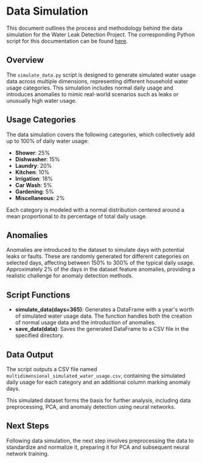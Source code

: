# Data Simulation

This document outlines the process and methodology behind the data simulation for the Water Leak Detection Project. The corresponding Python script for this documentation can be found [here](../src/simulate_data.py).

## Overview

The `simulate_data.py` script is designed to generate simulated water usage data across multiple dimensions, representing different household water usage categories. This simulation includes normal daily usage and introduces anomalies to mimic real-world scenarios such as leaks or unusually high water usage.

## Usage Categories

The data simulation covers the following categories, which collectively add up to 100% of daily water usage:

- **Shower**: 25%
- **Dishwasher**: 15%
- **Laundry**: 20%
- **Kitchen**: 10%
- **Irrigation**: 18%
- **Car Wash**: 5%
- **Gardening**: 5%
- **Miscellaneous**: 2%

Each category is modeled with a normal distribution centered around a mean proportional to its percentage of total daily usage.

## Anomalies

Anomalies are introduced to the dataset to simulate days with potential leaks or faults. These are randomly generated for different categories on selected days, affecting between 150% to 300% of the typical daily usage. Approximately 2% of the days in the dataset feature anomalies, providing a realistic challenge for anomaly detection methods.

## Script Functions

- **simulate_data(days=365)**: Generates a DataFrame with a year's worth of simulated water usage data. The function handles both the creation of normal usage data and the introduction of anomalies.
- **save_data(data)**: Saves the generated DataFrame to a CSV file in the specified directory.

## Data Output

The script outputs a CSV file named `multidimensional_simulated_water_usage.csv`, containing the simulated daily usage for each category and an additional column marking anomaly days.

This simulated dataset forms the basis for further analysis, including data preprocessing, PCA, and anomaly detection using neural networks.

## Next Steps

Following data simulation, the next step involves preprocessing the data to standardize and normalize it, preparing it for PCA and subsequent neural network training.
